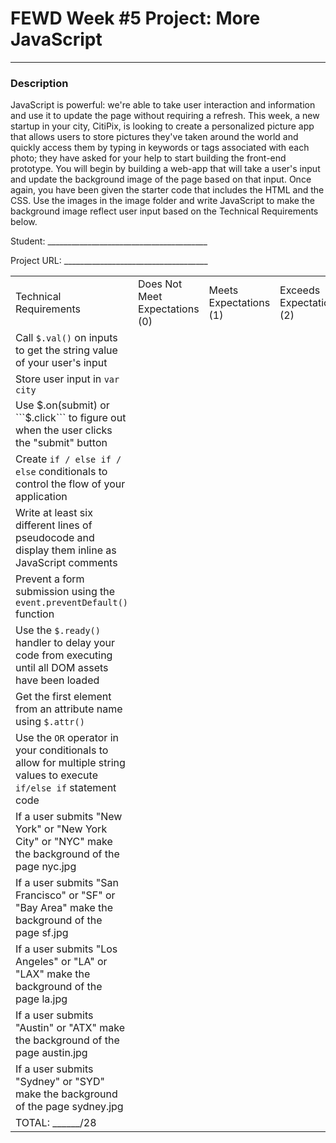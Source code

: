 # FEWD Week #5 Project: More JavaScript

---


### Description


JavaScript is powerful: we're able to take user interaction and information and use it to update the page without requiring a refresh. This week, a new startup in your city, CitiPix, is looking to create a personalized picture app that allows users to store pictures they've taken around the world and quickly access them by typing in keywords or tags associated with each photo; they have asked for your help to start building the front-end prototype. You will begin by building a web-app that will take a user's input and update the background image of the page based on that input. Once again, you have been given the starter code that includes the HTML and the CSS. Use the images in the image folder and write JavaScript to make the background image reflect user input based on the Technical Requirements  below.

Student: ________________________________________

Project URL: ____________________________________

|                                                                                                                               |                                |                        |                          |
|-------------------------------------------------------------------------------------------------------------------------------|--------------------------------|------------------------|--------------------------|
| Technical Requirements                                                                                                        | Does Not Meet Expectations (0) | Meets Expectations (1) | Exceeds Expectations (2) |
| Call ```$.val()``` on inputs to get the string value of your user's input                                                     |                                |                        |                          |
| Store user input in ```var city```                                                                                            |                                |                        |                          |
| Use $.on(submit) or ```$.click``` to figure out when the user clicks the "submit" button                                      |                                |                        |                          |
| Create ```if / else if / else``` conditionals to control the flow of your application                                         |                                |                        |                          |
| Write at least six different lines of pseudocode and display them inline as JavaScript comments                               |                                |                        |                          |
| Prevent a form submission using the ```event.preventDefault()``` function                                                     |                                |                        |                          |
| Use the ```$.ready()``` handler to delay your code from executing until all DOM assets have been loaded                       |                                |                        |                          |
| Get the first element from an attribute name using ```$.attr()```                                                             |                                |                        |                          |
| Use the ```OR``` operator in your conditionals to allow for multiple string values to execute ```if/else if``` statement code |                                |                        |                          |
| If a user submits "New York" or "New York City" or "NYC" make the background of the page nyc.jpg                              |                                |                        |                          |
| If a user submits "San Francisco" or "SF" or "Bay Area" make the background of the page sf.jpg                                |                                |                        |                          |
| If a user submits "Los Angeles" or "LA" or "LAX" make the background of the page la.jpg                                       |                                |                        |                          |
| If a user submits "Austin" or "ATX" make the background of the page austin.jpg                                                |                                |                        |                          |
| If a user submits "Sydney" or "SYD" make the background of the page sydney.jpg                                                |                                |                        |                          |
| TOTAL: ______/28                                                                                                              |                                |                        |                          |
